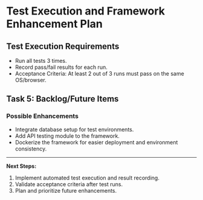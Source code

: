 # Test Execution and Framework Enhancement Plan

## Test Execution Requirements

- Run all tests 3 times.
- Record pass/fail results for each run.
- Acceptance Criteria: At least 2 out of 3 runs must pass on the same OS/browser.

## Task 5: Backlog/Future Items

### Possible Enhancements
- Integrate database setup for test environments.
- Add API testing module to the framework.
- Dockerize the framework for easier deployment and environment consistency.

---

**Next Steps:**
1. Implement automated test execution and result recording.
2. Validate acceptance criteria after test runs.
3. Plan and prioritize future enhancements.
